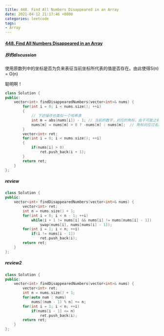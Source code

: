 ```yaml
---
title: 448. Find All Numbers Disappeared in an Array
date: 2021-04-12 21:17:46 +0800
categories: leetcode
tags: 
- Array
---
```

#### [448. Find All Numbers Disappeared in an Array](https://leetcode.com/problems/find-all-numbers-disappeared-in-an-array/)

##### 抄的discussion

使用原数列中的坐标是否为负来表征当前坐标所代表的值是否存在。由此使得S(n) = O(n)

聪明啊！

```c++
class Solution {
public:
    vector<int> findDisappearedNumbers(vector<int>& nums) {
        for(int i = 0; i < nums.size(); ++i)
        {
            // 下述操作也类似一个哈希表
            int m = abs(nums[i]) - 1; // 当前的数字，对应的角标，由于可能之前被操作为负的，所以要绝对值
            nums[m] = nums[m] > 0 ? -nums[m] : nums[m];  // 角标对应过去的为负，表示那个被记录到了
        }
        vector<int> ret;
        for(int i = 0; i < nums.size(); ++i)
        {
            if(nums[i] > 0)
                ret.push_back(i + 1);
        }
        return ret;
    }
};
```

##### review
```c++
class Solution {
public:
    vector<int> findDisappearedNumbers(vector<int>& nums) {
        vector<int> ret;
        int n = nums.size() + 1;
        for(int i = 0; i < n - 1; ++i)
            while(i + 1 != nums[i] && nums[i] != nums[nums[i] - 1])
                swap(nums[i], nums[nums[i] - 1]);
        for(int i = 1; i < n; ++i)
            if(i != nums[i - 1])
                ret.push_back(i);
        return ret;
    }
};
```

##### review2
```c++
class Solution {
public:
    vector<int> findDisappearedNumbers(vector<int>& nums) {
        vector<int> ret;
        int n = nums.size() + 1;
        for(auto num : nums)
            nums[(num - 1) % n] += n;
        for(int i = 1; i < n; ++i)
            if(nums[i - 1] <= n)
                ret.push_back(i);
        return ret;
    }
};
```

